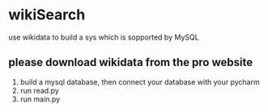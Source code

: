 # wikiSearch
use wikidata to build a sys which is sopported by MySQL

## please download wikidata from the pro website
1. build a mysql database, then connect your database with your pycharm
2. run read.py
3. run main.py
